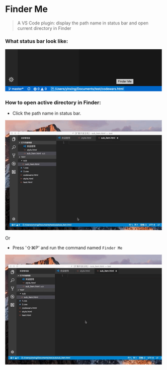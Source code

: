 # Finder Me

> A VS Code plugin: display the path name in status bar and open current directory in Finder

### What status bar look like:

![alt text](https://raw.githubusercontent.com/StrangeTown/finder_me/master/images/screen.png)

### How to open active directory in Finder: 

- Click the path name in status bar.

![By Click](https://raw.githubusercontent.com/StrangeTown/finder_me/master/images/click.gif)

Or

- Press '⇧⌘P' and run the command named `Finder Me`

![By Command](https://github.com/StrangeTown/finder_me/blob/master/images/command.gif?raw=true)
